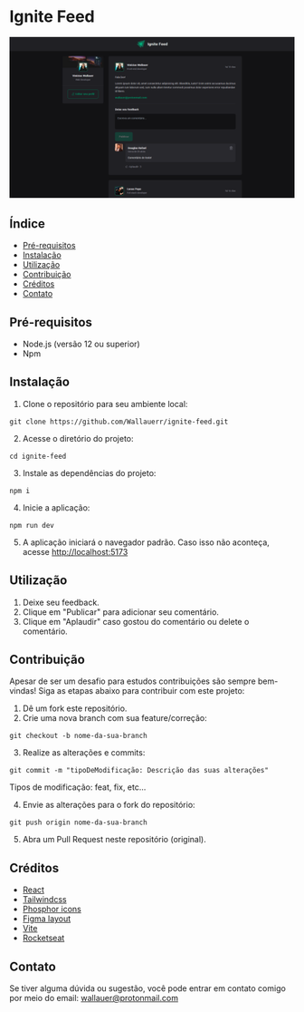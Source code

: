 # Ignite Feed

![Capa do projeto](./public/project-cover.png)

## Índice

- [Pré-requisitos](#pré-requisitos)
- [Instalação](#instalação)
- [Utilização](#utilização)
- [Contribuição](#contribuição)
- [Créditos](#créditos)
- [Contato](#contato)

## Pré-requisitos

- Node.js (versão 12 ou superior)
- Npm

## Instalação

1. Clone o repositório para seu ambiente local:

```
git clone https://github.com/Wallauerr/ignite-feed.git
```

2. Acesse o diretório do projeto:

```
cd ignite-feed
```

3. Instale as dependências do projeto:

```
npm i
```

4. Inicie a aplicação:

```
npm run dev
```

5. A aplicação iniciará o navegador padrão. Caso isso não aconteça, acesse [http://localhost:5173](http://localhost:5173)

## Utilização

1. Deixe seu feedback.
2. Clique em "Publicar" para adicionar seu comentário.
3. Clique em "Aplaudir" caso gostou do comentário ou delete o comentário.

## Contribuição

Apesar de ser um desafio para estudos contribuições são sempre bem-vindas! Siga as etapas abaixo para contribuir com este projeto:

1. Dê um fork este repositório.
2. Crie uma nova branch com sua feature/correção:

```
git checkout -b nome-da-sua-branch
```

3. Realize as alterações e commits:

```
git commit -m "tipoDeModificação: Descrição das suas alterações"
```

Tipos de modificação: feat, fix, etc...

4. Envie as alterações para o fork do repositório:

```
git push origin nome-da-sua-branch
```

5. Abra um Pull Request neste repositório (original).

## Créditos

- [React](https://react.dev/)
- [Tailwindcss](https://tailwindcss.com/)
- [Phosphor icons](https://phosphoricons.com/)
- [Figma layout](https://www.figma.com/community/file/1113573231685349036)
- [Vite](https://vitejs.dev/)
- [Rocketseat](https://www.rocketseat.com.br/)

## Contato

Se tiver alguma dúvida ou sugestão, você pode entrar em contato comigo por meio do email: wallauer@protonmail.com
